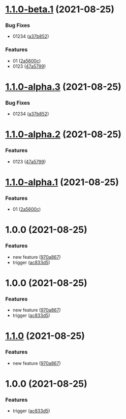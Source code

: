 # [1.1.0-beta.1](https://github.com/mtrezza/test/compare/v1.0.0...v1.1.0-beta.1) (2021-08-25)


### Bug Fixes

* 01234 ([a37b852](https://github.com/mtrezza/test/commit/a37b85274fdd1c4c1bf779510afb3268c7c9259e))


### Features

* 01 ([2a5600c](https://github.com/mtrezza/test/commit/2a5600c654ac076b3c20b8ca9b305461c5611906))
* 0123 ([47a5799](https://github.com/mtrezza/test/commit/47a57995e087614750677c58fe0e3a7bdfdbd8b1))

# [1.1.0-alpha.3](https://github.com/mtrezza/test/compare/v1.1.0-alpha.2...v1.1.0-alpha.3) (2021-08-25)


### Bug Fixes

* 01234 ([a37b852](https://github.com/mtrezza/test/commit/a37b85274fdd1c4c1bf779510afb3268c7c9259e))

# [1.1.0-alpha.2](https://github.com/mtrezza/test/compare/v1.1.0-alpha.1...v1.1.0-alpha.2) (2021-08-25)


### Features

* 0123 ([47a5799](https://github.com/mtrezza/test/commit/47a57995e087614750677c58fe0e3a7bdfdbd8b1))

# [1.1.0-alpha.1](https://github.com/mtrezza/test/compare/v1.0.0...v1.1.0-alpha.1) (2021-08-25)


### Features

* 01 ([2a5600c](https://github.com/mtrezza/test/commit/2a5600c654ac076b3c20b8ca9b305461c5611906))

# 1.0.0 (2021-08-25)


### Features

* new feature ([970a867](https://github.com/mtrezza/test/commit/970a86706db0600bcec36a61f20229fc65115cbe))
* trigger ([ac833d5](https://github.com/mtrezza/test/commit/ac833d5c0fa84b7ffd3702a98b76d51278c23d32))

# 1.0.0 (2021-08-25)


### Features

* new feature ([970a867](https://github.com/mtrezza/test/commit/970a86706db0600bcec36a61f20229fc65115cbe))
* trigger ([ac833d5](https://github.com/mtrezza/test/commit/ac833d5c0fa84b7ffd3702a98b76d51278c23d32))

# [1.1.0](https://github.com/mtrezza/test/compare/v1.0.0...v1.1.0) (2021-08-25)


### Features

* new feature ([970a867](https://github.com/mtrezza/test/commit/970a86706db0600bcec36a61f20229fc65115cbe))

# 1.0.0 (2021-08-25)


### Features

* trigger ([ac833d5](https://github.com/mtrezza/test/commit/ac833d5c0fa84b7ffd3702a98b76d51278c23d32))
